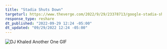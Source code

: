 ```yaml
---
title: "Stadia Shuts Down"
targeturl: https://www.theverge.com/2022/9/29/23378713/google-stadia-shutting-down-game-streaming-january-2023 
response_type: reshare
dt_published: "2022-09-29 12:24 -05:00"
dt_updated: "09/29/2022 12:24 -05:00"
---
```


![DJ Khaled Another One GIF](https://c.tenor.com/pGORhlFQBx0AAAAC/dj-khaled-another-one.gif)